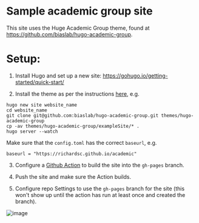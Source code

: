 # Sample academic group site

This site uses the Huge Academic Group theme, found at https://github.com/biaslab/hugo-academic-group. 

# Setup:

1. Install Hugo and set up a new site: https://gohugo.io/getting-started/quick-start/

2. Install the theme as per the instructions [here](https://github.com/biaslab/hugo-academic-group), e.g.
```
hugo new site website_name
cd website_name
git clone git@github.com:biaslab/hugo-academic-group.git themes/hugo-academic-group
cp -av themes/hugo-academic-group/exampleSite/* .
hugo server --watch
```
Make sure that the `config.toml` has the correct `baseurl`, e.g.
```
baseurl = "https://richardsc.github.io/academic"
```

3. Configure a [Github Action](https://gohugo.io/hosting-and-deployment/hosting-on-github/#build-hugo-with-github-action) to build the site into the `gh-pages` branch.

4. Push the site and make sure the Action builds.

4. Configure repo Settings to use the `gh-pages` branch for the site (this won't show up until the action has run at least once and created the branch).

![image](https://user-images.githubusercontent.com/233584/142684554-28d6122c-156e-4526-be7b-41d3904931d9.png)
